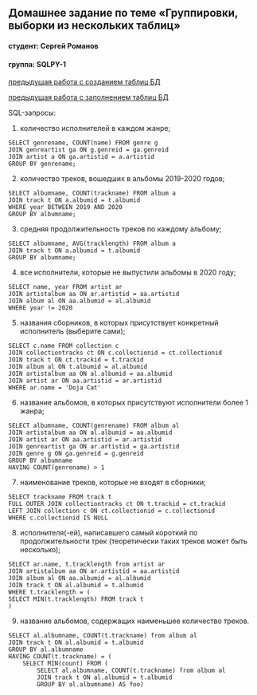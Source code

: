 ## Домашнее задание по теме «Группировки, выборки из нескольких таблиц»
#### студент: Сергей Романов

#### группа: SQLPY-1

[предыдущая работа с созданием таблиц БД](https://github.com/romauov/SQLPY-1--DB-design-and-queries)

[предыдущая работа с заполнением таблиц БД](https://github.com/romauov/SQLPY-1--BD-filling-in)


SQL-запросы:

1. количество исполнителей в каждом жанре;
```
SELECT genrename, COUNT(name) FROM genre g
JOIN genreartist ga ON g.genreid = ga.genreid
JOIN artist a ON ga.artistid = a.artistid
GROUP BY genrename;
```
2. количество треков, вошедших в альбомы 2019-2020 годов;
```
SELECT albumname, COUNT(trackname) FROM album a
JOIN track t ON a.albumid = t.albumid
WHERE year BETWEEN 2019 AND 2020
GROUP BY albumname;
```
3. средняя продолжительность треков по каждому альбому;
```
SELECT albumname, AVG(tracklength) FROM album a
JOIN track t ON a.albumid = t.albumid
GROUP BY albumname;
```
4. все исполнители, которые не выпустили альбомы в 2020 году;
```
SELECT name, year FROM artist ar
JOIN artistalbum aa ON ar.artistid = aa.artistid
JOIN album al ON aa.albumid = al.albumid
WHERE year != 2020
```
5. названия сборников, в которых присутствует конкретный исполнитель (выберите сами);
```
SELECT c.name FROM collection c
JOIN collectiontracks ct ON c.collectionid = ct.collectionid
JOIN track t ON ct.trackid = t.trackid
JOIN album al ON t.albumid = al.albumid
JOIN artistalbum aa ON al.albumid = aa.albumid
JOIN artist ar ON aa.artistid = ar.artistid
WHERE ar.name = 'Doja Cat'
```
6. название альбомов, в которых присутствуют исполнители более 1 жанра;
```
SELECT albumname, COUNT(genrename) FROM album al
JOIN artistalbum aa ON al.albumid = aa.albumid
JOIN artist ar ON aa.artistid = ar.artistid
JOIN genreartist ga ON ar.artistid = ga.artistid
JOIN genre g ON ga.genreid = g.genreid
GROUP BY albumname
HAVING COUNT(genrename) > 1
```
7. наименование треков, которые не входят в сборники;
```
SELECT trackname FROM track t
FULL OUTER JOIN collectiontracks ct ON t.trackid = ct.trackid
LEFT JOIN collection c ON ct.collectionid = c.collectionid
WHERE c.collectionid IS NULL
```
8. исполнителя(-ей), написавшего самый короткий по продолжительности трек (теоретически таких треков может быть несколько);
```
SELECT ar.name, t.tracklength from artist ar
JOIN artistalbum aa ON ar.artistid = aa.artistid
JOIN album al ON aa.albumid = al.albumid
JOIN track t ON al.albumid = t.albumid
WHERE t.tracklength = (
SELECT MIN(t.tracklength) FROM track t
)
```
9. название альбомов, содержащих наименьшее количество треков.
```
SELECT al.albumname, COUNT(t.trackname) from album al
JOIN track t ON al.albumid = t.albumid
GROUP BY al.albumname
HAVING COUNT(t.trackname) = (
	SELECT MIN(count) FROM (
		SELECT al.albumname, COUNT(t.trackname) from album al
		JOIN track t ON al.albumid = t.albumid
		GROUP BY al.albumname) AS foo)
```







	
